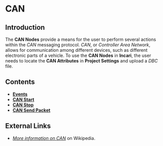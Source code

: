# CAN

## Introduction

The **CAN Nodes** provide a means for the user to perform several actions within the _CAN_ messaging protocol. _CAN_, or _Controller Area Network_, allows for communication among different devices, such as different electronic parts of a vehicle. To use the **CAN Nodes** in **Incari**, the user needs to locate the **CAN Attributes** in **Project Settings** and upload a _DBC_ file.

## Contents

* [**Events**](events/)
* [**CAN Start**](canstart.md)
* [**CAN Stop**](canstop.md)
* [**CAN Send Packet**](cansendpacket.md)

## External Links

* [_More information on CAN_](https://en.wikipedia.org/wiki/CAN_bus) on Wikipedia.

